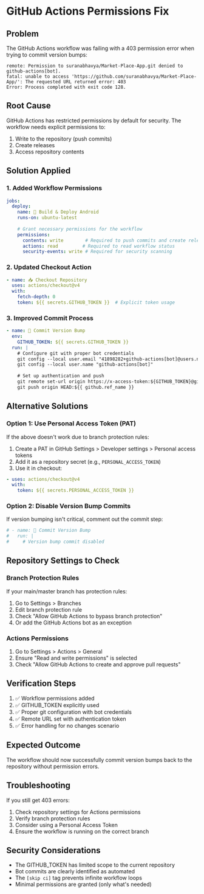 # GitHub Actions Permissions Fix

## Problem
The GitHub Actions workflow was failing with a 403 permission error when trying to commit version bumps:

```
remote: Permission to suranabhavya/Market-Place-App.git denied to github-actions[bot].
fatal: unable to access 'https://github.com/suranabhavya/Market-Place-App/': The requested URL returned error: 403
Error: Process completed with exit code 128.
```

## Root Cause
GitHub Actions has restricted permissions by default for security. The workflow needs explicit permissions to:
1. Write to the repository (push commits)
2. Create releases
3. Access repository contents

## Solution Applied

### 1. Added Workflow Permissions
```yaml
jobs:
  deploy:
    name: 📱 Build & Deploy Android
    runs-on: ubuntu-latest
    
    # Grant necessary permissions for the workflow
    permissions:
      contents: write        # Required to push commits and create releases
      actions: read         # Required to read workflow status
      security-events: write # Required for security scanning
```

### 2. Updated Checkout Action
```yaml
- name: 📥 Checkout Repository
  uses: actions/checkout@v4
  with:
    fetch-depth: 0
    token: ${{ secrets.GITHUB_TOKEN }}  # Explicit token usage
```

### 3. Improved Commit Process
```yaml
- name: 📝 Commit Version Bump
  env:
    GITHUB_TOKEN: ${{ secrets.GITHUB_TOKEN }}
  run: |
    # Configure git with proper bot credentials
    git config --local user.email "41898282+github-actions[bot]@users.noreply.github.com"
    git config --local user.name "github-actions[bot]"
    
    # Set up authentication and push
    git remote set-url origin https://x-access-token:${GITHUB_TOKEN}@github.com/${{ github.repository }}
    git push origin HEAD:${{ github.ref_name }}
```

## Alternative Solutions

### Option 1: Use Personal Access Token (PAT)
If the above doesn't work due to branch protection rules:

1. Create a PAT in GitHub Settings > Developer settings > Personal access tokens
2. Add it as a repository secret (e.g., `PERSONAL_ACCESS_TOKEN`)
3. Use it in checkout:
```yaml
- uses: actions/checkout@v4
  with:
    token: ${{ secrets.PERSONAL_ACCESS_TOKEN }}
```

### Option 2: Disable Version Bump Commits
If version bumping isn't critical, comment out the commit step:
```yaml
# - name: 📝 Commit Version Bump
#   run: |
#     # Version bump commit disabled
```

## Repository Settings to Check

### Branch Protection Rules
If your main/master branch has protection rules:
1. Go to Settings > Branches
2. Edit branch protection rule
3. Check "Allow GitHub Actions to bypass branch protection"
4. Or add the GitHub Actions bot as an exception

### Actions Permissions
1. Go to Settings > Actions > General
2. Ensure "Read and write permissions" is selected
3. Check "Allow GitHub Actions to create and approve pull requests"

## Verification Steps

1. ✅ Workflow permissions added
2. ✅ GITHUB_TOKEN explicitly used
3. ✅ Proper git configuration with bot credentials
4. ✅ Remote URL set with authentication token
5. ✅ Error handling for no changes scenario

## Expected Outcome
The workflow should now successfully commit version bumps back to the repository without permission errors.

## Troubleshooting

If you still get 403 errors:
1. Check repository settings for Actions permissions
2. Verify branch protection rules
3. Consider using a Personal Access Token
4. Ensure the workflow is running on the correct branch

## Security Considerations
- The GITHUB_TOKEN has limited scope to the current repository
- Bot commits are clearly identified as automated
- The `[skip ci]` tag prevents infinite workflow loops
- Minimal permissions are granted (only what's needed) 